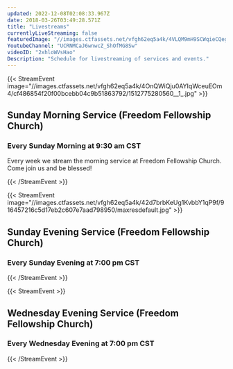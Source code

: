 ```yaml
---
updated: 2022-12-08T02:08:33.967Z
date: 2018-03-26T03:49:28.571Z
title: "Livestreams"
currentlyLiveStreaming: false
featuredImage: "//images.ctfassets.net/vfgh62eq5a4k/4VLQM9mH9SCWqieCQegGwO/e0033ce2e047c6583601b1a4c39790b9/pastor_cris_preaching.jpg"
YoutubeChannel: "UCRNMCaJ6wnwcZ_ShOfMG8Sw"
videoID: "2xhloWVsHao"
Description: "Schedule for livestreaming of services and events."
---
```

{{< StreamEvent image="//images.ctfassets.net/vfgh62eq5a4k/4OnQWiQju0AYIqWceuEOm4/cf486854f20f00bcebb04c9b51863792/1512775280560__1_.jpg" >}}
## Sunday Morning Service (Freedom Fellowship Church)

### Every Sunday Morning at 9:30 am CST

Every week we stream the morning service at Freedom Fellowship Church. Come join us and be blessed!

{{< /StreamEvent >}}

{{< StreamEvent image="//images.ctfassets.net/vfgh62eq5a4k/42d7brbKeUg1KvbbY1qP9f/916457216c5d17eb2c607e7aad798950/maxresdefault.jpg" >}}
## Sunday Evening Service (Freedom Fellowship Church)

### Every Sunday Evening at 7:00 pm CST

{{< /StreamEvent >}}

{{< StreamEvent >}}

## Wednesday Evening Service (Freedom Fellowship Church)

### Every Wednesday Evening at 7:00 pm CST

{{< /StreamEvent >}}
